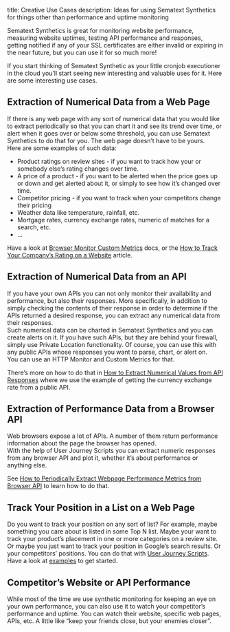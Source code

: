 title: Creative Use Cases
description: Ideas for using Sematext Synthetics for things other than performance and uptime monitoring

Sematext Synthetics is great for monitoring website performance, measuring website uptimes, testing API performance and responses, getting notified if any of your SSL certificates are either invalid or expiring in the near future, but you can use it for so much more!

If you start thinking of Sematext Synthetic as your little cronjob executioner in the cloud you’ll start seeing new interesting and valuable uses for it.  Here are some interesting use cases.

## Extraction of Numerical Data from a Web Page

If there is any web page with any sort of numerical data that you would like to extract periodically so that you can chart it and see its trend over time, 
or alert when it goes over or below some threshold, you can use Sematext Synthetics to do that for you.  The web page doesn’t have to be yours.  
Here are some examples of such data:
* Product ratings on review sites - if you want to track how your or somebody else’s rating changes over time.
* A price of a product - if you want to be alerted when the price goes up or down and get alerted about it, or simply to see how it’s changed over time.
* Competitor pricing - if you want to track when your competitors change their pricing
* Weather data like temperature, rainfall, etc.
* Mortgage rates, currency exchange rates, numeric of matches for a search, etc.
* ...

Have a look at [Browser Monitor Custom Metrics](https://sematext.com/docs/synthetics/metrics/#browser-monitors) docs, or the 
[How to Track Your Company’s Rating on a Website](https://sematext.com/blog/how-to-track-your-companys-rating-on-a-website/) article.

## Extraction of Numerical Data from an API

If you have your own APIs you can not only monitor their availability and performance, but also their responses.  More specifically, in addition to simply 
checking the contents of their response in order to determine if the APIs returned a desired response, you can extract any numerical data from their responses.  
Such numerical data can be charted in Sematext Synthetics and you can create alerts on it.  If you have such APIs, but they are behind your firewall, simply 
use Private Location functionality.  Of course, you can use this with any public APIs whose responses you want to parse, chart, or alert on.  
You can use an HTTP Monitor and Custom Metrics for that.

There’s more on how to do that in [How to Extract Numerical Values from API Responses](https://sematext.com/blog/how-to-extract-numerical-values-from-api-responses/)
where we use the example of getting the currency exchange rate from a public API.


## Extraction of Performance Data from a Browser API

Web browsers expose a lot of APIs. A number of them return performance information about the page the browser has opened.  
With the help of User Journey Scripts you can extract numeric responses from any browser API and plot it, whether it’s about performance or anything else.

See [How to Periodically Extract Webpage Performance Metrics from Browser API](https://sematext.com/blog/how-to-periodically-extract-webpage-performance-metrics-from-browser-api/) to learn how to do that.

## Track Your Position in a List on a Web Page

Do you want to track your position on any sort of list?  For example, maybe something you care about is listed in some Top N list. 
Maybe your want to track your product’s placement in one or more categories on a review site.  
Or maybe you just want to track your position in Google’s search results.  Or your competitors’ positions.  You can do that with [User Journey Scripts](https://sematext.com/docs/synthetics/user-journey-scripts/).  
Have a look at [examples](https://sematext.com/docs/synthetics/user-journey-scripts/#user-journey-script-examples) to get started.

## Competitor’s Website or API Performance

While most of the time we use synthetic monitoring for keeping an eye on your own performance, you can also use it to watch your competitor’s performance and uptime.
You can watch their website, specific web pages, APIs, etc.  A little like “keep your friends close, but your enemies closer”.
